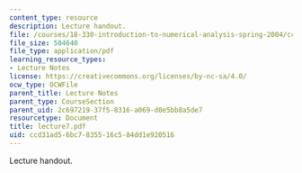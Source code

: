 ```yaml
---
content_type: resource
description: Lecture handout.
file: /courses/18-330-introduction-to-numerical-analysis-spring-2004/ccd31ad56bc7835516c584dd1e920516_lecture7.pdf
file_size: 504640
file_type: application/pdf
learning_resource_types:
- Lecture Notes
license: https://creativecommons.org/licenses/by-nc-sa/4.0/
ocw_type: OCWFile
parent_title: Lecture Notes
parent_type: CourseSection
parent_uid: 2c697219-37f5-8316-a069-d0e5bb8a5de7
resourcetype: Document
title: lecture7.pdf
uid: ccd31ad5-6bc7-8355-16c5-84dd1e920516
---
```

Lecture handout.